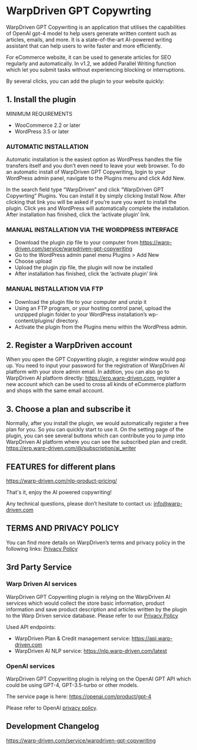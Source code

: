 # WarpDriven GPT Copywrting

WarpDriven GPT Copywriting is an application that utilises the capabilities of OpenAI gpt-4 model to help users generate written content such as articles, emails, and more. It is a state-of-the-art AI-powered writing assistant that can help users to write faster and more efficiently. 

For eCommerce website, it can be used to generate articles for SEO regularly and automatically. In v1.2, we added Parallel Writing function which let you submit tasks without experiencing blocking or interruptions.

By several clicks, you can add the plugin to your website quickly:

## 1. Install the plugin

MINIMUM REQUIREMENTS
- WooCommerce 2.2 or later
- WordPress 3.5 or later

### AUTOMATIC INSTALLATION
Automatic installation is the easiest option as WordPress handles the file transfers itself and you don’t even need to leave your web browser. To do an automatic install of WarpDriven GPT Copywriting, login to your WordPress admin panel, navigate to the Plugins menu and click Add New.

In the search field type “WarpDriven” and click “WarpDriven GPT Copywrting” Plugins. You can install it by simply clicking Install Now. After clicking that link you will be asked if you’re sure you want to install the plugin. Click yes and WordPress will automatically complete the installation. After installation has finished, click the ‘activate plugin’ link.

### MANUAL INSTALLATION VIA THE WORDPRESS INTERFACE
- Download the plugin zip file to your computer from https://warp-driven.com/service/warpdriven-gpt-copywriting
- Go to the WordPress admin panel menu Plugins > Add New
- Choose upload
- Upload the plugin zip file, the plugin will now be installed
- After installation has finished, click the ‘activate plugin’ link

### MANUAL INSTALLATION VIA FTP
- Download the plugin file to your computer and unzip it
- Using an FTP program, or your hosting control panel, upload the unzipped plugin folder to your WordPress installation’s wp-content/plugins/ directory.
- Activate the plugin from the Plugins menu within the WordPress admin.

## 2. Register a WarpDriven account
When you open the GPT Copywriting plugin, a register window would pop up. You need to input your password for the registration of WarpDriven AI platform with your store admin email.
In addtion, you can also go to WarpDriven AI platform directly: https://erp.warp-driven.com, register a new account which can be used to cross all kinds of eCommerce platform and shops with the same email account.

## 3. Choose a plan and subscribe it

Normally, after you install the plugin, we would automatically register a free plan for you. So you can quickly start to use it. 
On the setting page of the plugin, you can see several buttons which can contribute you to jump into WarpDriven AI platform where you can see the subscribed plan and credit.
https://erp.warp-driven.com/@/subscription/ai_writer

## FEATURES for different plans

https://warp-driven.com/nlp-product-pricing/


That's it, enjoy the AI powered copywriting!

Any technical questions, please don’t hesitate to contact us: info@warp-driven.com

## TERMS AND PRIVACY POLICY
You can find more details on WarpDriven’s terms and privacy policy in the following links: [Privacy Policy](https://warp-driven.com/privacy-policy/)

## 3rd Party Service

### Warp Driven AI services
WarpDriven GPT Copywriting plugin is relying on the WarpDriven AI services which would collect the store basic information, product information and save product description and articles written by the plugin to the Warp Driven service database.
Please refer to our [Privacy Policy](https://warp-driven.com/privacy-policy/)

Used API endpoints:
- WarpDriven Plan & Credit management service: https://api.warp-driven.com
- WarpDriven AI NLP service: https://nlp.warp-driven.com/latest

### OpenAI services

WarpDriven GPT Copywriting plugin is relying on the OpenAI GPT API which could be using GPT-4, GPT-3.5-turbo or other models. 

The service page is here: https://openai.com/product/gpt-4

Please refer to OpenAI [privacy policy](https://openai.com/policies/privacy-policy).


## Development Changelog
https://warp-driven.com/service/warpdriven-gpt-copywriting
